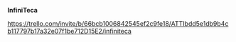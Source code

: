 **InfiniTeca**


https://trello.com/invite/b/66bcb1006842545ef2c9fe18/ATTIbdd5e1db9b4cb117797b17a32e07f1be712D15E2/infiniteca

